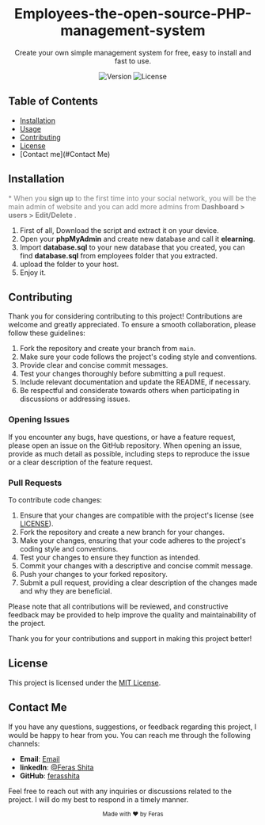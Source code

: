 <!-- Project Title -->
<h1 align="center">Employees-the-open-source-PHP-management-system</h1>

<!-- Project Description -->
<p align="center">
Create your own simple management system for free, easy to install and fast to use.
</p>

<!-- Badges (Optional) -->
<p align="center">
  <img src="https://img.shields.io/badge/version-v1.0-blue.svg" alt="Version">
  <img src="https://img.shields.io/badge/license-MIT-green.svg" alt="License">
</p>

<!-- Table of Contents -->
## Table of Contents
- [Installation](#installation)
- [Usage](#usage)
- [Contributing](#contributing)
- [License](#license)
- [Contact me](#Contact Me)


<!-- Installation -->
## Installation
<p style="color: gray">* When you <b>sign up</b> to the first time into your social network, you will be the main admin of website and you can add more admins from <b>Dashboard > users > Edit/Delete </b>.</p>
<ol type="1">
<li>First of all, Download the script and extract it on your device.</li>
	<li>Open your <b>phpMyAdmin</b> and create new database and call it <b>elearning</b>.</li>
	<li>Import <b>database.sql</b> to your new database that you created, you can find <b>database.sql</b> from employees folder that you extracted.</li>
	<li>upload the folder to your host.</li>
	<li>Enjoy it.</li>
</ol>
<!-- Usage -->

<!-- Contributing -->
## Contributing

Thank you for considering contributing to this project! Contributions are welcome and greatly appreciated. To ensure a smooth collaboration, please follow these guidelines:

1. Fork the repository and create your branch from `main`.
2. Make sure your code follows the project's coding style and conventions.
3. Provide clear and concise commit messages.
4. Test your changes thoroughly before submitting a pull request.
5. Include relevant documentation and update the README, if necessary.
6. Be respectful and considerate towards others when participating in discussions or addressing issues.

### Opening Issues
If you encounter any bugs, have questions, or have a feature request, please open an issue on the GitHub repository. When opening an issue, provide as much detail as possible, including steps to reproduce the issue or a clear description of the feature request.

### Pull Requests
To contribute code changes:

1. Ensure that your changes are compatible with the project's license (see [LICENSE](LICENSE)).
2. Fork the repository and create a new branch for your changes.
3. Make your changes, ensuring that your code adheres to the project's coding style and conventions.
4. Test your changes to ensure they function as intended.
5. Commit your changes with a descriptive and concise commit message.
6. Push your changes to your forked repository.
7. Submit a pull request, providing a clear description of the changes made and why they are beneficial.

Please note that all contributions will be reviewed, and constructive feedback may be provided to help improve the quality and maintainability of the project.

Thank you for your contributions and support in making this project better!

<!-- License -->
## License
This project is licensed under the [MIT License](LICENSE).

<!-- Contact Me -->
## Contact Me

If you have any questions, suggestions, or feedback regarding this project, I would be happy to hear from you. You can reach me through the following channels:

- **Email**: [Email](mailto:shitaferas195@gmail.com)
- **linkedIn**: [@Feras Shita](https://linkedin.com/in/feras-shita-988395258)
- **GitHub**: [ferasshita](https://github.com/YourGitHubUsername)

Feel free to reach out with any inquiries or discussions related to the project. I will do my best to respond in a timely manner.

<!-- Footer -->
<p align="center">
  <sub>Made with ❤️ by Feras</sub>
</p>


